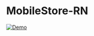 # MobileStore-RN
[![Demo](https://asciinema.org/a/113463.png)](https://photos.app.goo.gl/GZ4R74Mxzz7TmwLP8)
